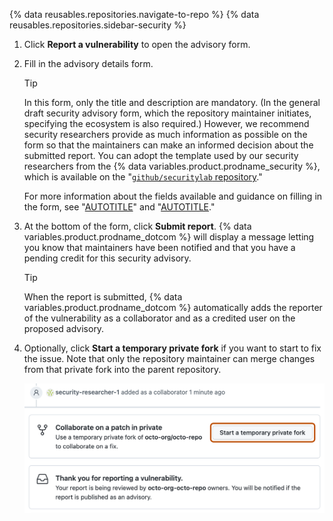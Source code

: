 {% data reusables.repositories.navigate-to-repo %}
{% data reusables.repositories.sidebar-security %}
1. Click **Report a vulnerability** to open the advisory form.
1. Fill in the advisory details form.

   > [!TIP]
   > In this form, only the title and description are mandatory. (In the general draft security advisory form, which the repository maintainer initiates, specifying the ecosystem is also required.) However, we recommend security researchers provide as much information as possible on the form so that the maintainers can make an informed decision about the submitted report. You can adopt the template used by our security researchers from the {% data variables.product.prodname_security %}, which is available on the "[`github/securitylab` repository](https://github.com/github/securitylab/blob/main/docs/report-template.md)."

   For more information about the fields available and guidance on filling in the form, see "[AUTOTITLE](/code-security/security-advisories/working-with-repository-security-advisories/creating-a-repository-security-advisory)" and "[AUTOTITLE](/code-security/security-advisories/guidance-on-reporting-and-writing-information-about-vulnerabilities/best-practices-for-writing-repository-security-advisories)."

1. At the bottom of the form, click **Submit report**. {% data variables.product.prodname_dotcom %} will display a message letting you know that maintainers have been notified and that you have a pending credit for this security advisory.

   > [!TIP]
   > When the report is submitted, {% data variables.product.prodname_dotcom %} automatically adds the reporter of the vulnerability as a collaborator and as a credited user on the proposed advisory.

1. Optionally, click **Start a temporary private fork** if you want to start to fix the issue. Note that only the repository maintainer can merge changes from that private fork into the parent repository.

   ![Screenshot of the bottom of a security advisory. A button, labeled "Start a temporary fork" is outlined in dark orange.](/assets/images/help/security/advisory-start-a-temporary-private-fork-button.png)
